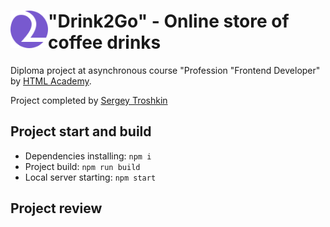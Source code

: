 # <img align="left" width="60" height="60" alt="Logo" src="./source/img/icons/logo-symbol.svg"> "Drink2Go" - Online store of coffee drinks

Diploma project at asynchronous course "Profession "Frontend Developer" by [HTML Academy](https://htmlacademy.ru).

Project completed by [Sergey Troshkin](https://htmlacademy.ru/profile/therealdeveloper)

## Project start and build

* Dependencies installing: `npm i`
* Project build: `npm run build`
* Local server starting: `npm start`

## Project review
